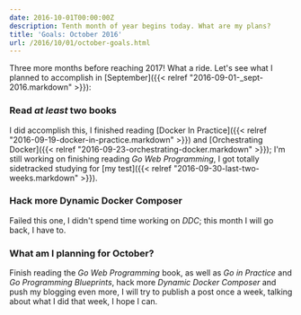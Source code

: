 ```yaml
---
date: 2016-10-01T00:00:00Z
description: Tenth month of year begins today. What are my plans?
title: 'Goals: October 2016'
url: /2016/10/01/october-goals.html
---
```


Three more months before reaching 2017! What a ride. Let's see what I planned to accomplish in [September]({{< relref "2016-09-01-_sept-2016.markdown" >}}):

### Read _at least_ two books

I did accomplish this, I finished reading [Docker In Practice]({{< relref "2016-09-19-docker-in-practice.markdown" >}}) and [Orchestrating Docker]({{< relref "2016-09-23-orchestrating-docker.markdown" >}}); I'm still working on finishing reading _Go Web Programming_, I got totally sidetracked studying for [my test]({{< relref "2016-09-30-last-two-weeks.markdown" >}}).

### Hack more Dynamic Docker Composer

Failed this one, I didn't spend time working on _DDC_; this month I will go back, I have to.

### What am I planning for October?

Finish reading the _Go Web Programming_ book, as well as _Go in Practice_ and _Go Programming Blueprints_, hack more _Dynamic Docker Composer_ and push my blogging even more, I will try to publish a post once a week, talking about what I did that week, I hope I can.
